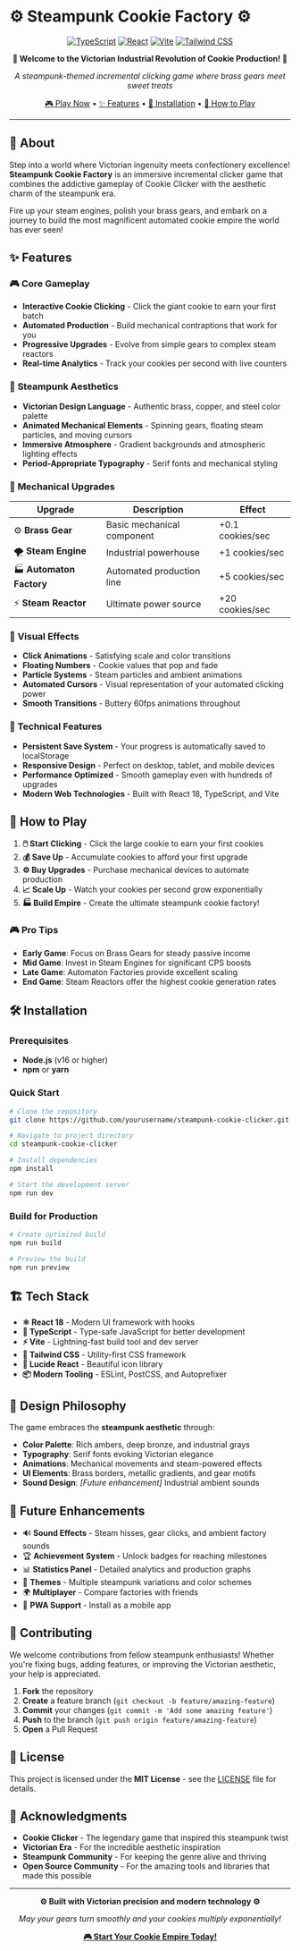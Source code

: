 # ⚙️ Steampunk Cookie Factory ⚙️

<div align="center">

[![TypeScript](https://img.shields.io/badge/TypeScript-007ACC?style=for-the-badge&logo=typescript&logoColor=white)](https://www.typescriptlang.org/)
[![React](https://img.shields.io/badge/React-20232A?style=for-the-badge&logo=react&logoColor=61DAFB)](https://reactjs.org/)
[![Vite](https://img.shields.io/badge/Vite-646CFF?style=for-the-badge&logo=vite&logoColor=white)](https://vitejs.dev/)
[![Tailwind CSS](https://img.shields.io/badge/Tailwind_CSS-06B6D4?style=for-the-badge&logo=tailwind-css&logoColor=white)](https://tailwindcss.com/)

**🍪 Welcome to the Victorian Industrial Revolution of Cookie Production! 🍪**

*A steampunk-themed incremental clicking game where brass gears meet sweet treats*

[🎮 Play Now](#getting-started) • [✨ Features](#features) • [🔧 Installation](#installation) • [📖 How to Play](#how-to-play)

---

</div>

## 🎨 About

Step into a world where Victorian ingenuity meets confectionery excellence! **Steampunk Cookie Factory** is an immersive incremental clicker game that combines the addictive gameplay of Cookie Clicker with the aesthetic charm of the steampunk era. 

Fire up your steam engines, polish your brass gears, and embark on a journey to build the most magnificent automated cookie empire the world has ever seen!

## ✨ Features

### 🎮 **Core Gameplay**
- **Interactive Cookie Clicking** - Click the giant cookie to earn your first batch
- **Automated Production** - Build mechanical contraptions that work for you
- **Progressive Upgrades** - Evolve from simple gears to complex steam reactors
- **Real-time Analytics** - Track your cookies per second with live counters

### 🎨 **Steampunk Aesthetics**
- **Victorian Design Language** - Authentic brass, copper, and steel color palette
- **Animated Mechanical Elements** - Spinning gears, floating steam particles, and moving cursors
- **Immersive Atmosphere** - Gradient backgrounds and atmospheric lighting effects
- **Period-Appropriate Typography** - Serif fonts and mechanical styling

### 🔧 **Mechanical Upgrades**
| Upgrade | Description | Effect |
|---------|-------------|--------|
| ⚙️ **Brass Gear** | Basic mechanical component | +0.1 cookies/sec |
| 🌪️ **Steam Engine** | Industrial powerhouse | +1 cookies/sec |
| 🏭 **Automaton Factory** | Automated production line | +5 cookies/sec |
| ⚡ **Steam Reactor** | Ultimate power source | +20 cookies/sec |

### 💫 **Visual Effects**
- **Click Animations** - Satisfying scale and color transitions
- **Floating Numbers** - Cookie values that pop and fade
- **Particle Systems** - Steam particles and ambient animations
- **Automated Cursors** - Visual representation of your automated clicking power
- **Smooth Transitions** - Buttery 60fps animations throughout

### 💾 **Technical Features**
- **Persistent Save System** - Your progress is automatically saved to localStorage
- **Responsive Design** - Perfect on desktop, tablet, and mobile devices
- **Performance Optimized** - Smooth gameplay even with hundreds of upgrades
- **Modern Web Technologies** - Built with React 18, TypeScript, and Vite

## 🎯 How to Play

1. **🖱️ Start Clicking** - Click the large cookie to earn your first cookies
2. **💰 Save Up** - Accumulate cookies to afford your first upgrade
3. **⚙️ Buy Upgrades** - Purchase mechanical devices to automate production
4. **📈 Scale Up** - Watch your cookies per second grow exponentially
5. **🏭 Build Empire** - Create the ultimate steampunk cookie factory!

### 🎮 Pro Tips
- **Early Game**: Focus on Brass Gears for steady passive income
- **Mid Game**: Invest in Steam Engines for significant CPS boosts
- **Late Game**: Automaton Factories provide excellent scaling
- **End Game**: Steam Reactors offer the highest cookie generation rates

## 🛠️ Installation

### Prerequisites
- **Node.js** (v16 or higher)
- **npm** or **yarn**

### Quick Start

```bash
# Clone the repository
git clone https://github.com/yourusername/steampunk-cookie-clicker.git

# Navigate to project directory
cd steampunk-cookie-clicker

# Install dependencies
npm install

# Start the development server
npm run dev
```

### Build for Production

```bash
# Create optimized build
npm run build

# Preview the build
npm run preview
```

## 🏗️ Tech Stack

- **⚛️ React 18** - Modern UI framework with hooks
- **📘 TypeScript** - Type-safe JavaScript for better development
- **⚡ Vite** - Lightning-fast build tool and dev server
- **🎨 Tailwind CSS** - Utility-first CSS framework
- **🎪 Lucide React** - Beautiful icon library
- **📦 Modern Tooling** - ESLint, PostCSS, and Autoprefixer

## 🎨 Design Philosophy

The game embraces the **steampunk aesthetic** through:

- **Color Palette**: Rich ambers, deep bronze, and industrial grays
- **Typography**: Serif fonts evoking Victorian elegance
- **Animations**: Mechanical movements and steam-powered effects
- **UI Elements**: Brass borders, metallic gradients, and gear motifs
- **Sound Design**: *[Future enhancement]* Industrial ambient sounds

## 🔮 Future Enhancements

- 🔊 **Sound Effects** - Steam hisses, gear clicks, and ambient factory sounds
- 🏆 **Achievement System** - Unlock badges for reaching milestones
- 📊 **Statistics Panel** - Detailed analytics and production graphs
- 🎨 **Themes** - Multiple steampunk variations and color schemes
- 🌍 **Multiplayer** - Compare factories with friends
- 📱 **PWA Support** - Install as a mobile app

## 🤝 Contributing

We welcome contributions from fellow steampunk enthusiasts! Whether you're fixing bugs, adding features, or improving the Victorian aesthetic, your help is appreciated.

1. **Fork** the repository
2. **Create** a feature branch (`git checkout -b feature/amazing-feature`)
3. **Commit** your changes (`git commit -m 'Add some amazing feature'`)
4. **Push** to the branch (`git push origin feature/amazing-feature`)
5. **Open** a Pull Request

## 📜 License

This project is licensed under the **MIT License** - see the [LICENSE](LICENSE) file for details.

## 🙏 Acknowledgments

- **Cookie Clicker** - The legendary game that inspired this steampunk twist
- **Victorian Era** - For the incredible aesthetic inspiration
- **Steampunk Community** - For keeping the genre alive and thriving
- **Open Source Community** - For the amazing tools and libraries that made this possible

---

<div align="center">

**⚙️ Built with Victorian precision and modern technology ⚙️**

*May your gears turn smoothly and your cookies multiply exponentially!*

**[🎮 Start Your Cookie Empire Today!](#installation)**

</div>
